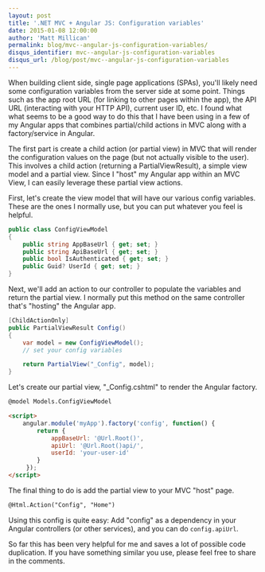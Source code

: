 ```yaml
---
layout: post
title: '.NET MVC + Angular JS: Configuration variables'
date: 2015-01-08 12:00:00
author: 'Matt Millican'
permalink: blog/mvc--angular-js-configuration-variables/
disqus_identifier: mvc--angular-js-configuration-variables
disqus_url: /blog/post/mvc--angular-js-configuration-variables
---
```


When building client side, single page applications (SPAs), you'll likely need some configuration variables from the server side at some point.  Things such as the app root URL (for linking to other pages within the app), the API URL (interacting with your HTTP API), current user ID, etc.  I found what what seems to be a good way to do this that I have been using in a few of my Angular apps that combines partial/child actions in MVC along with a factory/service in Angular.

The first part is create a child action (or partial view) in MVC that will render the configuration values on the page (but not actually visible to the user).  This involves a child action (returning a PartialViewResult), a simple view model and a partial view.  Since I "host" my Angular app within an MVC View, I can easily leverage these partial view actions.

First, let's create the view model that will have our various config variables.  These are the ones I normally use, but you can put whatever you feel is helpful.

``` c#
public class ConfigViewModel
{
    public string AppBaseUrl { get; set; } 
    public string ApiBaseUrl { get; set; }
    public bool IsAuthenticated { get; set; }
    public Guid? UserId { get; set; }
}
```

Next, we'll add an action to our controller to populate the variables and return the partial view.  I normally put this method on the same controller that's "hosting" the Angular app.

``` c#
[ChildActionOnly]
public PartialViewResult Config()
{
    var model = new ConfigViewModel();
    // set your config variables

    return PartialView("_Config", model);
}
```

Let's create our partial view, "_Config.cshtml" to render the Angular factory.

``` html
@model Models.ConfigViewModel

<script>
    angular.module('myApp').factory('config', function() {
        return {
            appBaseUrl: '@Url.Root()',
            apiUrl: '@Url.Root()api/',
            userId: 'your-user-id'
        }
     });
</script>
``` 

The final thing to do is add the partial view to your MVC "host" page.  

``` html
@Html.Action("Config", "Home")
```

Using this config is quite easy:  Add "config" as a dependency in your Angular controllers (or other services), and you can do `config.apiUrl`.

So far this has been very helpful for me and saves a lot of possible code duplication.  If you have something similar you use, please feel free to share in the comments.